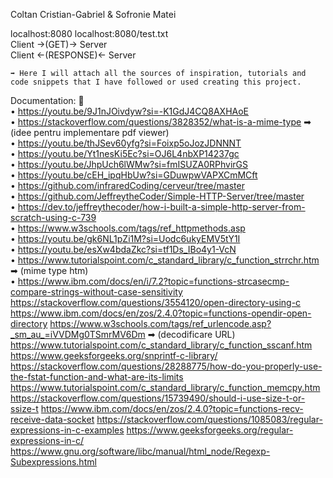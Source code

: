 Coltan Cristian-Gabriel & Sofronie Matei

localhost:8080
localhost:8080/test.txt <br/>
Client ->(GET)-> Server <br/>
Client <-(RESPONSE)<- Server

    ➡ Here I will attach all the sources of inspiration, tutorials and code snippets that I have followed or used creating this project.
    
Documentation: 🤔<br/> 
• https://youtu.be/9J1nJOivdyw?si=-K1GdJ4CQ8AXHAoE<br/> 
• https://stackoverflow.com/questions/3828352/what-is-a-mime-type ➡ (idee pentru implementare pdf viewer)<br/> 
• https://youtu.be/thJSev60yfg?si=Foixp5oJozJDNNNT<br/> 
• https://youtu.be/Yt1nesKi5Ec?si=OJ6L4nbXP14237gc<br/> 
• https://youtu.be/JhpUch6lWMw?si=fmISUZA0RPhvirGS<br/> 
• https://youtu.be/cEH_ipqHbUw?si=GDuwpwVAPXCmMCft<br/> 
• https://github.com/infraredCoding/cerveur/tree/master<br/>
• https://github.com/JeffreytheCoder/Simple-HTTP-Server/tree/master<br/>
• https://dev.to/jeffreythecoder/how-i-built-a-simple-http-server-from-scratch-using-c-739<br/>
• https://www.w3schools.com/tags/ref_httpmethods.asp<br/> 
• https://youtu.be/gk6NL1pZi1M?si=Uodc6ukyEMV5tY1I<br/> 
• https://youtu.be/esXw4bdaZkc?si=tf1Ds_IBo4y1-VcN<br/> 
• https://www.tutorialspoint.com/c_standard_library/c_function_strrchr.htm ➡ (mime type htm)<br/> 
• https://www.ibm.com/docs/en/i/7.2?topic=functions-strcasecmp-compare-strings-without-case-sensitivity<br/> 
https://stackoverflow.com/questions/3554120/open-directory-using-c
https://www.ibm.com/docs/en/zos/2.4.0?topic=functions-opendir-open-directory
https://www.w3schools.com/tags/ref_urlencode.asp?_sm_au_=iVVDMg0TSmrMV6Dm ➡ (decodificare URL)
https://www.tutorialspoint.com/c_standard_library/c_function_sscanf.htm
https://www.geeksforgeeks.org/snprintf-c-library/
https://stackoverflow.com/questions/28288775/how-do-you-properly-use-the-fstat-function-and-what-are-its-limits
https://www.tutorialspoint.com/c_standard_library/c_function_memcpy.htm
https://stackoverflow.com/questions/15739490/should-i-use-size-t-or-ssize-t
https://www.ibm.com/docs/en/zos/2.4.0?topic=functions-recv-receive-data-socket
https://stackoverflow.com/questions/1085083/regular-expressions-in-c-examples
https://www.geeksforgeeks.org/regular-expressions-in-c/
https://www.gnu.org/software/libc/manual/html_node/Regexp-Subexpressions.html
